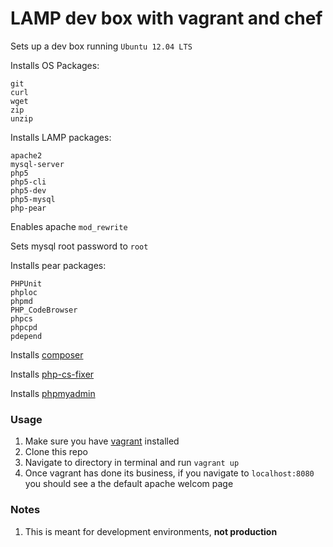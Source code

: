 # LAMP dev box with vagrant and chef

Sets up a dev box running `Ubuntu 12.04 LTS`

Installs OS Packages:

```
git
curl
wget
zip
unzip
```

Installs LAMP packages:

```
apache2
mysql-server
php5
php5-cli
php5-dev
php5-mysql
php-pear
```

Enables apache `mod_rewrite`

Sets mysql root password to `root`

Installs pear packages:

```
PHPUnit
phploc
phpmd
PHP_CodeBrowser
phpcs
phpcpd
pdepend
```

Installs [composer](http://getcomposer.org/)

Installs [php-cs-fixer](https://github.com/fabpot/PHP-CS-Fixer)

Installs [phpmyadmin](http://www.phpmyadmin.net/home_page/index.php)

### Usage

1. Make sure you have [vagrant](http://www.vagrantup.com/) installed
2. Clone this repo
3. Navigate to directory in terminal and run `vagrant up`
4. Once vagrant has done its business, if you navigate to `localhost:8080` you should see a the default apache welcom page

### Notes

1. This is meant for development environments, **not production**
